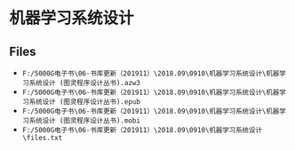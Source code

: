 # 机器学习系统设计

## Files

- `F:/5000G电子书\06-书库更新（201911）\2018.09\0910\机器学习系统设计\机器学习系统设计 (图灵程序设计丛书).azw3`
- `F:/5000G电子书\06-书库更新（201911）\2018.09\0910\机器学习系统设计\机器学习系统设计 (图灵程序设计丛书).epub`
- `F:/5000G电子书\06-书库更新（201911）\2018.09\0910\机器学习系统设计\机器学习系统设计 (图灵程序设计丛书).mobi`
- `F:/5000G电子书\06-书库更新（201911）\2018.09\0910\机器学习系统设计\files.txt`

